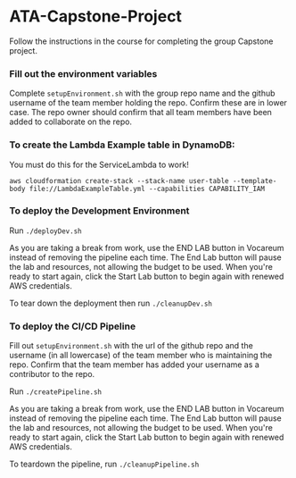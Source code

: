 # ATA-Capstone-Project

Follow the instructions in the course for completing the group Capstone project.

### Fill out the environment variables
Complete `setupEnvironment.sh` with the group repo name and the github username of the team member holding the repo.
Confirm these are in lower case.
The repo owner should confirm that all team members have been added to collaborate on the repo.

### To create the Lambda Example table in DynamoDB:

You must do this for the ServiceLambda to work!

```
aws cloudformation create-stack --stack-name user-table --template-body file://LambdaExampleTable.yml --capabilities CAPABILITY_IAM
```

### To deploy the Development Environment

Run `./deployDev.sh`

As you are taking a break from work, use the END LAB button in Vocareum instead of removing the pipeline each time.
The End Lab button will pause the lab and resources, not allowing the budget to be used. When you're ready to start again,
click the Start Lab button to begin again with renewed AWS credentials.

To tear down the deployment then run `./cleanupDev.sh`

### To deploy the CI/CD Pipeline

Fill out `setupEnvironment.sh` with the url of the github repo and the username (in all lowercase) of the 
team member who is maintaining the repo. Confirm that the team member has added your username as a contributor to the repo.

Run `./createPipeline.sh`

As you are taking a break from work, use the END LAB button in Vocareum instead of removing the pipeline each time.
The End Lab button will pause the lab and resources, not allowing the budget to be used. When you're ready to start again,
click the Start Lab button to begin again with renewed AWS credentials.

To teardown the pipeline, run `./cleanupPipeline.sh`


